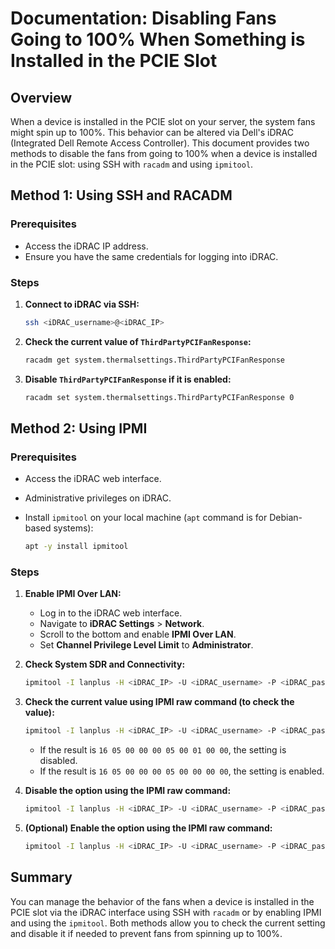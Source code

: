 # Documentation: Disabling Fans Going to 100% When Something is Installed in the PCIE Slot

## Overview
When a device is installed in the PCIE slot on your server, the system fans might spin up to 100%. This behavior can be altered via Dell's iDRAC (Integrated Dell Remote Access Controller). This document provides two methods to disable the fans from going to 100% when a device is installed in the PCIE slot: using SSH with `racadm` and using `ipmitool`.

## Method 1: Using SSH and RACADM

### Prerequisites
- Access the iDRAC IP address.
- Ensure you have the same credentials for logging into iDRAC.

### Steps

1. **Connect to iDRAC via SSH:**

   ```sh
   ssh <iDRAC_username>@<iDRAC_IP>
   ```

2. **Check the current value of `ThirdPartyPCIFanResponse`:**

   ```sh
   racadm get system.thermalsettings.ThirdPartyPCIFanResponse
   ```

3. **Disable `ThirdPartyPCIFanResponse` if it is enabled:**

   ```sh
   racadm set system.thermalsettings.ThirdPartyPCIFanResponse 0
   ```

## Method 2: Using IPMI

### Prerequisites
- Access the iDRAC web interface.
- Administrative privileges on iDRAC.
- Install `ipmitool` on your local machine (`apt` command is for Debian-based systems):

  ```sh
  apt -y install ipmitool
  ```

### Steps

1. **Enable IPMI Over LAN:**

   - Log in to the iDRAC web interface.
   - Navigate to **iDRAC Settings** > **Network**.
   - Scroll to the bottom and enable **IPMI Over LAN**.
   - Set **Channel Privilege Level Limit** to **Administrator**.

2. **Check System SDR and Connectivity:**

   ```sh
   ipmitool -I lanplus -H <iDRAC_IP> -U <iDRAC_username> -P <iDRAC_password> sdr elist all
   ```

3. **Check the current value using IPMI raw command (to check the value):**

   ```sh
   ipmitool -I lanplus -H <iDRAC_IP> -U <iDRAC_username> -P <iDRAC_password> raw 0x30 0xce 0x01 0x16 0x05 0x00 0x00 0x00
   ```

   - If the result is `16 05 00 00 00 05 00 01 00 00`, the setting is disabled.
   - If the result is `16 05 00 00 00 05 00 00 00 00`, the setting is enabled.

4. **Disable the option using the IPMI raw command:**

   ```sh
   ipmitool -I lanplus -H <iDRAC_IP> -U <iDRAC_username> -P <iDRAC_password> raw 0x30 0xce 0x00 0x16 0x05 0x00 0x00 0x00 0x05 0x00 0x01 0x00 0x00
   ```

5. **(Optional) Enable the option using the IPMI raw command:**

   ```sh
   ipmitool -I lanplus -H <iDRAC_IP> -U <iDRAC_username> -P <iDRAC_password> raw 0x30 0xce 0x00 0x16 0x05 0x00 0x00 0x00 0x05 0x00 0x00 0x00 0x00
   ```

## Summary
You can manage the behavior of the fans when a device is installed in the PCIE slot via the iDRAC interface using SSH with `racadm` or by enabling IPMI and using the `ipmitool`. Both methods allow you to check the current setting and disable it if needed to prevent fans from spinning up to 100%.